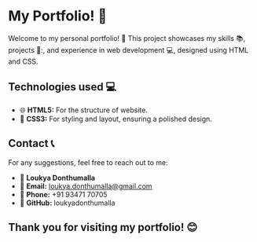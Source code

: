 # My Portfolio! 🌟

Welcome to my personal portfolio! 👋 This project showcases my skills 📚, projects 🎨:, and experience in web development 💻, designed using HTML and CSS.

## Technologies used 💻
- 🌐 **HTML5:** For the structure of website.
- 🎨 **CSS3:** For styling and layout, ensuring a polished design.

## Contact 📞

For any suggestions, feel free to reach out to me:
- 👩 **Loukya Donthumalla**
- 📧 **Email:** loukya.donthumalla@gmail.com
- 📱 **Phone:** +91 93471 70705
- 🐙 **GitHub:** loukyadonthumalla

## Thank you for visiting my portfolio! 😊
